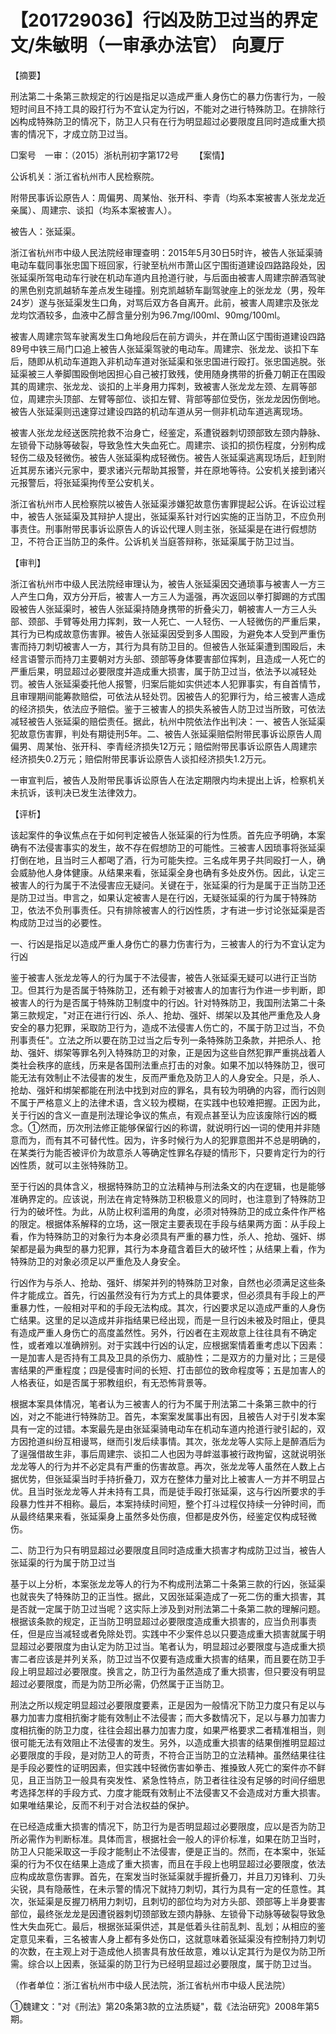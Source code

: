 # 【201729036】行凶及防卫过当的界定 文/朱敏明（一审承办法官） 向夏厅

【摘要】

刑法第二十条第三款规定的行凶是指足以造成严重人身伤亡的暴力伤害行为，一般短时间且不持工具的殴打行为不宜认定为行凶，不能对之进行特殊防卫。在排除行凶构成特殊防卫的情况下，防卫人只有在行为明显超过必要限度且同时造成重大损害的情况下，才成立防卫过当。

□案号　一审：（2015）浙杭刑初字第172号 　　【案情】

公诉机关：浙江省杭州市人民检察院。

附带民事诉讼原告人：周偏男、周某怡、张开科、李青（均系本案被害人张龙龙近亲属）、周建宗、谈扣（均系本案被害人）。

被告人：张延渠。

浙江省杭州市中级人民法院经审理查明：2015年5月30日5时许，被告人张延渠骑电动车载同事张忠国下班回家，行驶至杭州市萧山区宁围街道建设四路路段处，因张延渠所驾电动车行驶在机动车道内且抢道行驶，与后面由被害人周建宗醉酒驾驶的黑色别克凯越轿车差点发生碰撞。别克凯越轿车副驾驶座上的张龙龙（男，殁年24岁）遂与张延渠发生口角，对骂后双方各自离开。此前，被害人周建宗及张龙龙均饮酒较多，血液中乙醇含量分别为96.7mg/l00ml、90mg/100ml。

被害人周建宗驾车驶离发生口角地段后在前方调头，并在萧山区宁围街道建设四路89号中铁三局门口追上被告人张延渠驾驶的电动车。周建宗、张龙龙、谈扣下车后，随即从机动车道跑入非机动车道对张延渠和张忠国进行殴打。张忠国逃脱。张延渠被三人拳脚围殴倒地因担心自己被打致残，使用随身携带的折叠刀朝正在围殴其的周建宗、张龙龙、谈扣的上半身用力挥刺，致被害人张龙龙左颈、左肩等部位，周建宗头顶部、左臂等部位、谈扣左臂、背部等部位受伤，张龙龙因伤倒地。被告人张延渠则迅速穿过建设四路的机动车道从另一侧非机动车道逃离现场。

被害人张龙龙经送医院抢救不治身亡，经鉴定，系遭锐器刺切颈部致左颈内静脉、左锁骨下动脉等破裂，导致急性大失血死亡。周建宗、谈扣的损伤程度，分别构成轻伤二级及轻微伤。被告人张延渠构成轻微伤。被告人张延渠逃离现场后，赶到附近其房东诸兴元家中，要求诸兴元帮助其报警，并在原地等待。公安机关接到诸兴元报警后，将张延渠拘传至公安机关。

浙江省杭州市人民检察院以被告人张延渠涉嫌犯故意伤害罪提起公诉。在诉讼过程中，被告人张延渠及其辩护人提出，张延渠系针对行凶实施的正当防卫，不应负刑事责住。刑事附带民事诉讼原告人的诉讼代理人则主张，张延渠是在进行假想防卫，不符合正当防卫的条件。公诉机关当庭答辩称，张延渠属于防卫过当。

【审判】

浙江省杭州市中级人民法院经审理认为，被告人张延渠因交通琐事与被害人一方三人产生口角，双方分开后，被害人一方三人为遥强，再次返回以拳打脚踢的方式围殴被告人张延渠时，被告人张延渠持随身携带的折叠尖刀，朝被害人一方三人头部、颈部、手臂等处用力挥刺，致一人死亡、一人轻伤、一人轻微伤的严重后果，其行为已构成故意伤害罪。被告人张延渠因受到多人围殴，为避免本人受到严重伤害而持刀刺切被害人一方，其行为具有防卫目的。但被告人张延渠遭到围殴后，未经言语警示而持刀主要朝对方头部、颈部等身体要害部位挥刺，且造成一人死亡的严重后果，明显超过必要限度并造成重大损害，属于防卫过当，依法予以减轻处罚。被告人张延渠委托他人报警，归案后能如实供述本人犯罪事实，有自首情节，且审理期间能筹款赔偿，可依法从轻处罚。因被告人的犯罪行为，给三被害人造成的经济损失，依法应予赔偿。鉴于三被害人的损失系被告人防卫过当所致，可依法减轻被告人张延渠的赔偿责任。据此，杭州中院依法作出判决：一、被告人张延渠犯故意伤害罪，判处有期徒刑5年。二、被告人张延渠赔偿附带民事诉讼原告人周偏男、周某怡、张开科、李青经济损失12万元；赔偿附带民事诉讼原告人周建宗经济损失0.2万元；赔偿附带民事诉讼原告人谈扣经济损失1.2万元。

一审宣判后，被告人及附带民事诉讼原告人在法定期限内均未提出上诉，检察机关未抗诉，该判决已发生法律效力。

【评析】

该起案件的争议焦点在于如何判定被告人张延渠的行为性质。首先应予明确，本案确有不法侵害事实的发生，故不存在假想防卫的可能性。三被害人因琐事将张延渠打倒在地，且当时三人都喝了酒，行为可能失控。三名成年男子共同殴打一人，确会威胁他人身体健康。从结果来看，张延渠全身也确有多处皮外伤。因此，认定三被害人的行为属于不法侵害应无疑问。关键在于，张延渠的行为是属于正当防卫还是防卫过当。申言之，如果认定被害人是在行凶，无疑张延渠的行为属于特殊防卫，依法不负刑事责任。只有排除被害人的行凶性质，才有进一步讨论张延渠是否构成防卫过当的必要性。

一、行凶是指足以造成严重人身伤亡的暴力伤害行为，三被害人的行为不宜认定为行凶

鉴于被害人张龙龙等人的行为属于不法侵害，被告人张延渠无疑可以进行正当防卫。但其行为是否属于特殊防卫，还有赖于对被害人的加害行为作进一步判断，即被害人的行为是否属于特殊防卫制度中的行凶。针对特殊防卫，我国刑法第二十条第三款规定，"对正在进行行凶、杀人、抢劫、强奸、绑架以及其他严重危及人身安全的暴力犯罪，采取防卫行为，造成不法侵害人伤亡的，不属于防卫过当，不负刑事责任"。立法之所以要在防卫过当之后专列一条特殊防卫条款，并把杀人、抢劫、强奸、绑架等罪名列入特殊防卫的对象，正是因为这些自然犯罪严重挑战着人类社会秩序的底线，历来是各国刑法重点打击的对象。如果不加以特殊防卫，很可能无法有效制止不法侵害的发生，反而严重危及防卫人的人身安全。只是，杀人、抢劫、强奸和绑架都能在刑法中找到对应的罪名，具有较为明确的内容，而行凶则不属于严格意义上的法律术语，含义较为模糊，在实践中也较难把握。正因为此，关于行凶的含义一直是刑法理论争议的焦点，有观点甚至认为应该废除行凶的概念。①然而，历次刑法修正能够保留行凶的称谓，就说明行凶一词的使用并非随意而为，而有其不可替代性。因为，许多时候行为人的犯罪意图并不总是明确的，在某类行为能否被评价为故意杀人等确定性罪名存疑的情形下，只要肯定行为的行凶性质，就可以主张特殊防卫。

至于行凶的具体含义，根据特殊防卫的立法精神与刑法条文的内在逻辑，也是能够准确界定的。应该说，刑法在肯定特殊防卫积极意义的同时，也注意到了特殊防卫行为的破坏性。为此，从防止权利滥用的角度，必须对特殊防卫的成立条件作严格的限定。根据体系解释的立场，这一限定主要表现在手段与结果两方面：从手段上看，作为特殊防卫的对象行为本身必须具有严重的暴力性，杀人、抢劫、强奸、绑架都是最为典型的暴力犯罪，其行为本身蕴含着巨大的破坏性；从结果上看，作为特殊防卫的对象必须足以严重危及人身安全。

行凶作为与杀人、抢劫、强奸、绑架并列的特殊防卫对象，自然也必须满足这些条件才能成立。首先，行凶虽然没有行为方式上的具体要求，但必须具有手段上的严重暴力性，一般相对平和的手段无法构成。其次，行凶要求足以造成严重的人身伤亡结果。这里的足以造成并非指结果已经出现，而是一旦行凶未被及时阻止，便具有造成严重人身伤亡的高度盖然性。另外，行凶者在主观故意上往往具有不确定性，或者难以准确辨别。对于实践中行凶的认定，应根据案情着重考虑以下因素：一是加害人是否持有工具及卫具的杀伤力、威胁性；二是双方的力量对比；三是侵害结果的严重程度；四是侵害时间的长短、打击部位的致命程度等；五是加害人的人格表征，如是否属于邪教组织，有无恐怖背景等。

根据本案具体情况，笔者认为三被害人的行为不属于刑法第二十条第三款中的行凶，对之不能进行特殊防卫。首先，本案案发属事出有因，且被告人对于引发本案具有一定的过错。本案最先是由张延渠骑电动车在机动车道内抢道行驶引起的，双方因抢道纠纷互相谩骂，继而引发后续事情。其次，张龙龙等人实际上是醉酒后为了逞强借故生非，事后周建宗、谈扣二人也因为寻衅滋事被行政拘留，这就说明张龙龙等人的行为并不必定具有严重的伤害故意。再次，张龙龙等人虽然在人数上占据优势，但张延渠当时手持折叠刀，双方在整体力量对比上被害人一方并不明显占优。且当时张龙龙等人并未持有工具，而是徒手殴打张延渠，这与行凶所要求的手段暴力性并不相称。最后，本案持续时间短，整个打斗过程仅持续一分钟时间，而从最终结果来看，张延渠身上虽然多处伤痕，但都是皮外伤，经鉴定仅构成轻微伤。

二、防卫行为只有明显超过必要限度且同时造成重大损害才构成防卫过当，被告人张延渠的行为属于防卫过当

基于以上分析，本案张龙龙等人的行为不构成刑法第二十条第三款的行凶，张延渠也就丧失了特殊防卫的正当性。据此，又因张延渠造成了一死二伤的重大损害，其是否就一定属于防卫过当呢？这实际上涉及到对刑法第二十条第二款的理解问题。根据该条款的规定，正当防卫明显超过必要限度造成重大损害的，应当负刑事责任，但是应当减轻或者免除处罚。实践中不少案件总以只要造成重大损害就属于明显超过必要限度为由认定为防卫过当。笔者认为，明显超过必要限度与造成重大损害二者应该是并列关系，防卫过当不仅要有造成重大损害的结果，而且要在防卫手段上明显超过必要限度。换言之，防卫行为虽然造成了重大损害，但只要没有明显超过必要限度，而是为防卫所必需，仍然属于正当防卫。

刑法之所以规定明显超过必要限度要素，正是因为一般情况下防卫力度只有足以与暴力加害力度相抗衡才能有效制止不法侵害；而大多数情况下，足以与暴力加害力度相抗衡的防卫力度，往往会超出暴力加害力度，如果严格要求二者精准相当，则很可能无法有效阻止不法侵害的发生。另外，以造成重大损害的结果倒推明显超过必要限度的手段，是对防卫人的苛责，不符合正当防卫的立法精神。虽然结果往往是手段必要性的证明因素，但实践中轻微伤害如拳击、推搡致人死亡的案件亦不鲜见，且正当防卫一般具有突发性、紧急性特点，防卫者往往没有足够的时间仔细思考选择怎样的手段方式、力度才能既有效制止不法侵害又不会造成对方重大损害。如果唯结果论，反而不利于对合法权益的保护。

在已经造成重大损害的情况下，防卫行为是否明显超过必要限度，应以是否为防卫所必需作为判断标准。具体而言，根据社会一般人的评价标准，如果在防卫当时，防卫人只能采取这一手段才能制止不法侵害，便是正当的。然而，在本案中，张延渠的行为不仅在结果上造成了重大损害，而且在手段上也明显超过必要限度，依法应构成故意伤害罪。首先，在案发当时张延渠就手握折叠刀，并且刀刃锋利、刀头尖锐，具有隐蔽性，在未示警的情况下就持刀刺切，其行为具有一定的任意性。其次，张延渠是反握刀柄用力刺切，且刺切的部位均为对方头部、颈部等上半身要害部位，最终张龙龙是因遭锐器刺切颈部致左颈内静脉、左锁骨下动脉等破裂导致急性大失血死亡。最后，根据张延渠供述，其是低着头往前乱刺、乱划；从相应的鉴定意见来看，三名被害人身上都有多处伤口，这就意味着张延渠没有控制持刀刺切的次数，在主观上对于造成他人损害具有放任故意，难以认定其行为是仅为防卫所需。综合以上因素，张延渠的防卫行为已经明显超过必要限度，属于防卫过当。

（作者单位：浙江省杭州市中级人民法院，浙江省杭州市中级人民法院）

①魏建文："对《刑法》第20条第3款的立法质疑"，载《法治研究》2008年第5期。